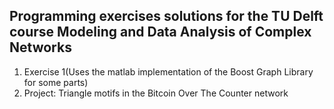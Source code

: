 ## Programming exercises solutions for the TU Delft course Modeling and Data Analysis of Complex Networks

1. Exercise 1(Uses the matlab implementation of the Boost Graph Library for some parts) 
2. Project: Triangle motifs in the Bitcoin Over The Counter network
